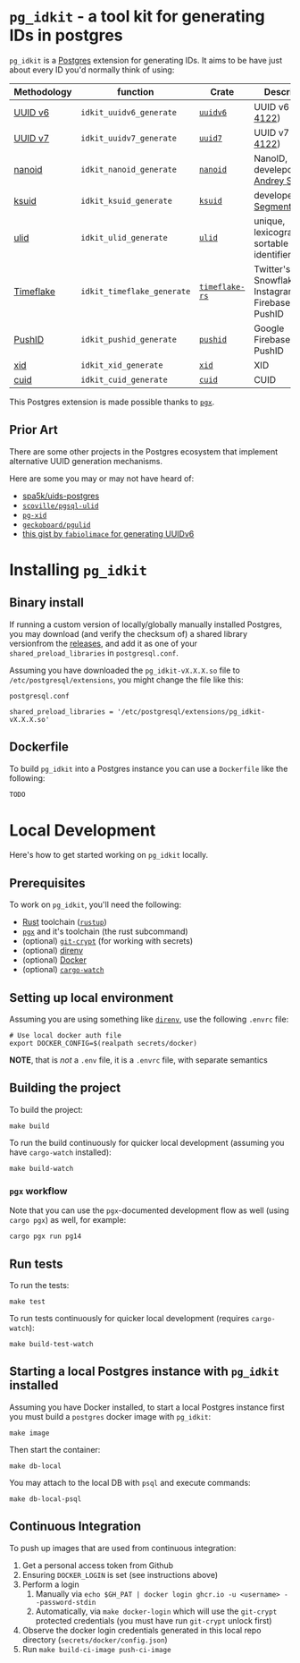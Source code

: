 # `pg_idkit` - a tool kit for generating IDs in postgres

`pg_idkit` is a [Postgres][postgres] extension for generating IDs. It aims to be have just about every ID you'd normally think of using:

| Methodology            | function                   | Crate                                                   | Description                                              |
|------------------------|----------------------------|---------------------------------------------------------|----------------------------------------------------------|
| [UUID v6][uuidv6]      | `idkit_uuidv6_generate`    | [`uuidv6`](https://crates.io/crates/uuidv6)             | UUID v6 ([RFC 4122][rfc-4122-update])                    |
| [UUID v7][uuidv7]      | `idkit_uuidv7_generate`    | [`uuid7`](https://crates.io/crates/uuid7)               | UUID v7 ([RFC 4122][rfc-4122-update])                    |
| [nanoid][nanoid]       | `idkit_nanoid_generate`    | [`nanoid`](https://crates.io/crates/nanoid)             | NanoID, develepod by [Andrey Sitnik][github-ai]          |
| [ksuid][ksuid]         | `idkit_ksuid_generate`     | [`ksuid`](https://crates.io/crates/ksuid)               | developed by [Segment][segment]                          |
| [ulid][ulid]           | `idkit_ulid_generate`      | [`ulid`](https://crates.io/crates/ulid)                 | unique, lexicographically sortable identifiers           |
| [Timeflake][timeflake] | `idkit_timeflake_generate` | [`timeflake-rs`](https://crates.io/crates/timeflake-rs) | Twitter's Snowflake + Instagram's ID + Firebase's PushID |
| [PushID][pushid]       | `idkit_pushid_generate`    | [`pushid`](https://crates.io/crates/pushid)             | Google Firebase's PushID                                 |
| [xid][xid]             | `idkit_xid_generate`       | [`xid`](https://crates.io/crates/xid)                   | XID                                                      |
| [cuid][cuid]           | `idkit_cuid_generate`      | [`cuid`](https://crates.io/crates/cuid)                 | CUID                                                     |

This Postgres extension is made possible thanks to [`pgx`][pgx].

## Prior Art

There are some other projects in the Postgres ecosystem that implement alternative UUID generation mechanisms. 

Here are some you may or may not have heard of:

- [spa5k/uids-postgres](https://github.com/spa5k/uids-postgres)
- [`scoville/pgsql-ulid`](https://github.com/scoville/pgsql-ulid)
- [`pg-xid`](https://github.com/modfin/pg-xid)
- [`geckoboard/pgulid`](https://github.com/geckoboard/pgulid)
- [this gist by `fabiolimace` for generating UUIDv6](https://gist.github.com/fabiolimace/515a0440e3e40efeb234e12644a6a346)

# Installing `pg_idkit`

## Binary install

If running a custom version of locally/globally manually installed Postgres, you may download (and verify the checksum of) a shared library versionfrom the [releases](/releases), and add it as one of your `shared_preload_libraries` in `postgresql.conf`.

Assuming you have downloaded the `pg_idkit-vX.X.X.so` file to `/etc/postgresql/extensions`, you might change the file like this:

`postgresql.conf`
```
shared_preload_libraries = '/etc/postgresql/extensions/pg_idkit-vX.X.X.so'
```

## Dockerfile

To build `pg_idkit` into a Postgres instance you can use a `Dockerfile` like the following:

```dockerfile
TODO
```

# Local Development

Here's how to get started working on `pg_idkit` locally.

## Prerequisites

To work on `pg_idkit`, you'll need the following:

- [Rust][rust] toolchain ([`rustup`][rustup])
- [`pgx`][pgx] and it's toolchain (the rust subcommand)
- (optional) [`git-crypt`][git-crypt] (for working with secrets)
- (optional) [direnv][direnv]
- (optional) [Docker][docker]
- (optional) [`cargo-watch`][cargo-watch]

[direnv]: https://direnv.net
[git-crypt]: https://github.com/AGWA/git-crypt

## Setting up local environment

Assuming you are using something like [`direnv`][direnv], use the following `.envrc` file: 

```
# Use local docker auth file
export DOCKER_CONFIG=$(realpath secrets/docker)
```

**NOTE**, that is *not* a `.env` file, it is a `.envrc` file, with separate semantics

[direnv]: https://direnv.net

## Building the project

To build the project:

```console
make build
```

To run the build continuously for quicker local development (assuming you have `cargo-watch` installed):

```console
make build-watch
```

### `pgx` workflow

Note that you can use the `pgx`-documented development flow as well (using `cargo pgx`) as well, for example:

```console
cargo pgx run pg14
```

## Run tests

To run the tests:

```console
make test
```

To run tests continuously for quicker local development (requires `cargo-watch`):

```console
make build-test-watch
```

## Starting a local Postgres instance with `pg_idkit` installed

Assuming you have Docker installed, to start a local Postgres instance first you must build a `postgres` docker image with `pg_idkit`:

```console
make image
```

Then start the container:

```console
make db-local
```

You may attach to the local DB with `psql` and execute commands:

```console
make db-local-psql
```

## Continuous Integration

To push up images that are used from continuous integration:

1. Get a personal access token from Github
2. Ensuring `DOCKER_LOGIN` is set (see instructions above)
3. Perform a login
   1. Manually via `echo $GH_PAT | docker login ghcr.io -u <username> --password-stdin`
   2. Automatically, via `make docker-login` which will use the `git-crypt` protected credentials (you must have run `git-crypt` unlock first)
4. Observe the docker login credentials generated in this local repo directory (`secrets/docker/config.json`)
5. Run `make build-ci-image push-ci-image`

[pgx]: https://github.com/tcdi/pgx
[github-ai]: https://github.com/ai
[rfc-4122-update]: https://datatracker.ietf.org/doc/html/draft-peabody-dispatch-new-uuid-format-04
[cargo-watch]: https://github.com/passcod/cargo-watch
[uuidv1]: https://en.wikipedia.org/wiki/Universally_unique_identifier#Version_1_(date-time_and_MAC_address)
[ksuid]: https://github.com/segmentio/ksuid
[ulid]: https://github.com/ulid/spec
[pushid]: https://firebase.googleblog.com/2015/02/the-2120-ways-to-ensure-unique_68.html
[cuid]: https://github.com/ericelliott/cuid
[xid]: https://github.com/rs/xid
[objectid]: https://www.mongodb.com/docs/manual/reference/method/ObjectId/
[nanoid]: https://www.npmjs.com/package/nanoid
[wiki-uuid]: https://en.wikipedia.org/wiki/Universally_unique_identifier
[twitter]: https://blog.twitter.com/engineering
[wiki-mac-address]: https://en.wikipedia.org/wiki/MAC_address
[instagram]: instagram-engineering.com/
[p-pearcy]: https://github.com/ppearcy/elasticflake
[segment]: https://segment.com/blog/engineering/
[r-tallent]: https://github.com/richardtallent
[a-chilton]: https://github.com/chilts
[it-cabrera]: https://darkghosthunter.medium.com/
[sony]: https://github.com/sony
[t-pawlak]: https://github.com/T-PWK
[a-feerasta]: https://github.com/alizain
[google]: https://google.com
[o-poitrey]: https://github.com/rs
[mongodb]: https://www.mongodb.com/blog/channel/engineering-blog
[e-elliott]: https://github.com/ericelliott
[wiki-gregorian]: https://en.wikipedia.org/wiki/Gregorian_calendar
[rust]: https://rust-lang.org
[pgx]: https://github.com/tcdi/pgx
[pg-docs-operator-classes]: https://www.postgresql.org/docs/current/indexes-opclass.html
[repo]: https://github.com/t3hmrman/pg_idkit
[oryx-pro]: https://system76.com/laptops/oryx
[pgstattuple]: https://www.postgresql.org/docs/current/pgstattuple.html
[uuidv6]: https://www.ietf.org/archive/id/draft-peabody-dispatch-new-uuid-format-01.html
[uuidv7]: https://www.ietf.org/archive/id/draft-peabody-dispatch-new-uuid-format-01.html
[twitter-snowflake]: https://blog.twitter.com/engineering/en_us/a/2010/announcing-snowflake
[timeflake]: https://github.com/anthonynsimon/timeflake
[postgres]: https://postgresql.org
[rustup]: https://rust-lang.github.io/rustup
[docker]: https://docs.docker.com/get-started/overview/
